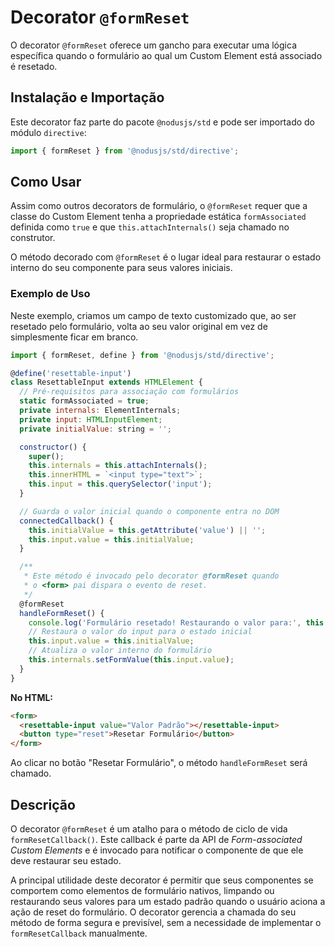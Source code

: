 # Decorator `@formReset`

O decorator `@formReset` oferece um gancho para executar uma lógica específica quando o formulário ao qual um Custom Element está associado é resetado.

## Instalação e Importação

Este decorator faz parte do pacote `@nodusjs/std` e pode ser importado do módulo `directive`:

```javascript
import { formReset } from '@nodusjs/std/directive';
```

## Como Usar

Assim como outros decorators de formulário, o `@formReset` requer que a classe do Custom Element tenha a propriedade estática `formAssociated` definida como `true` e que `this.attachInternals()` seja chamado no construtor.

O método decorado com `@formReset` é o lugar ideal para restaurar o estado interno do seu componente para seus valores iniciais.

### Exemplo de Uso

Neste exemplo, criamos um campo de texto customizado que, ao ser resetado pelo formulário, volta ao seu valor original em vez de simplesmente ficar em branco.

```javascript
import { formReset, define } from '@nodusjs/std/directive';

@define('resettable-input')
class ResettableInput extends HTMLElement {
  // Pré-requisitos para associação com formulários
  static formAssociated = true;
  private internals: ElementInternals;
  private input: HTMLInputElement;
  private initialValue: string = '';

  constructor() {
    super();
    this.internals = this.attachInternals();
    this.innerHTML = `<input type="text">`;
    this.input = this.querySelector('input');
  }

  // Guarda o valor inicial quando o componente entra no DOM
  connectedCallback() {
    this.initialValue = this.getAttribute('value') || '';
    this.input.value = this.initialValue;
  }

  /**
   * Este método é invocado pelo decorator @formReset quando
   * o <form> pai dispara o evento de reset.
   */
  @formReset
  handleFormReset() {
    console.log('Formulário resetado! Restaurando o valor para:', this.initialValue);
    // Restaura o valor do input para o estado inicial
    this.input.value = this.initialValue;
    // Atualiza o valor interno do formulário
    this.internals.setFormValue(this.input.value);
  }
}
```

**No HTML:**

```html
<form>
  <resettable-input value="Valor Padrão"></resettable-input>
  <button type="reset">Resetar Formulário</button>
</form>
```

Ao clicar no botão "Resetar Formulário", o método `handleFormReset` será chamado.

## Descrição

O decorator `@formReset` é um atalho para o método de ciclo de vida `formResetCallback()`. Este callback é parte da API de *Form-associated Custom Elements* e é invocado para notificar o componente de que ele deve restaurar seu estado.

A principal utilidade deste decorator é permitir que seus componentes se comportem como elementos de formulário nativos, limpando ou restaurando seus valores para um estado padrão quando o usuário aciona a ação de reset do formulário. O decorator gerencia a chamada do seu método de forma segura e previsível, sem a necessidade de implementar o `formResetCallback` manualmente.
